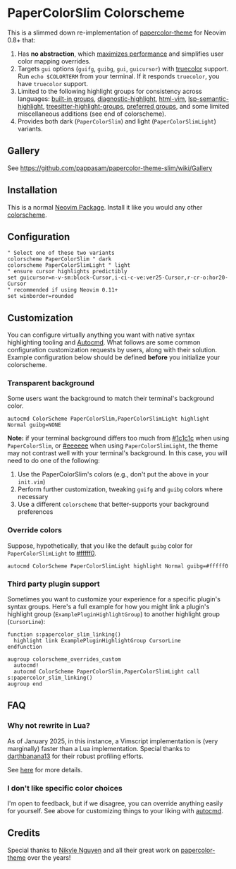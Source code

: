 # PaperColorSlim Colorscheme

This is a slimmed down re-implementation of [papercolor-theme] for Neovim 0.8+ that:

1. Has **no abstraction**, which [maximizes performance] and simplifies user color mapping overrides.
2. Targets `gui` options (`guifg`, `guibg`, `gui`, `guicursor`) with [truecolor] support. Run `echo $COLORTERM` from your terminal. If it responds `truecolor`, you have `truecolor` support.
3. Limited to the following highlight groups for consistency across languages: [built-in groups], [diagnostic-highlight], [html-vim], [lsp-semantic-highlight], [treesitter-highlight-groups], [preferred groups], and some limited miscellaneous additions (see end of colorscheme).
4. Provides both dark (`PaperColorSlim`) and light (`PaperColorSlimLight`) variants.

## Gallery

See <https://github.com/pappasam/papercolor-theme-slim/wiki/Gallery>

## Installation

This is a normal [Neovim Package]. Install it like you would any other [colorscheme].

## Configuration

```vim
" Select one of these two variants
colorscheme PaperColorSlim " dark
colorscheme PaperColorSlimLight " light
" ensure cursor highlights predictibly
set guicursor=n-v-sm:block-Cursor,i-ci-c-ve:ver25-Cursor,r-cr-o:hor20-Cursor
" recommended if using Neovim 0.11+
set winborder=rounded
```

## Customization

You can configure virtually anything you want with native syntax highlighting tooling and [Autocmd]. What follows are some common configuration customization requests by users, along with their solution. Example configuration below should be defined **before** you initialize your colorscheme.

### Transparent background

Some users want the background to match their terminal's background color.

```vim
autocmd ColorScheme PaperColorSlim,PaperColorSlimLight highlight Normal guibg=NONE
```

**Note:** if your terminal background differs too much from [#1c1c1c](https://www.color-hex.com/color/1c1c1c) when using `PaperColorSlim`, or [#eeeeee](https://www.color-hex.com/color/eeeeee) when using `PaperColorSlimLight`, the theme may not contrast well with your terminal's background. In this case, you will need to do one of the following:

1. Use the PaperColorSlim's colors (e.g., don't put the above in your `init.vim`)
2. Perform further customization, tweaking `guifg` and `guibg` colors where necessary
3. Use a different `colorscheme` that better-supports your background preferences

### Override colors

Suppose, hypothetically, that you like the default `guibg` color for `PaperColorSlimLight` to [#fffff0](https://www.color-hex.com/color/fffff0).

```vim
autocmd ColorScheme PaperColorSlimLight highlight Normal guibg=#fffff0
```

### Third party plugin support

Sometimes you want to customize your experience for a specific plugin's syntax groups. Here's a full example for how you might link a plugin's highlight group (`ExamplePluginHighlightGroup`) to another highlight group (`CursorLine`):

```vim
function s:papercolor_slim_linking()
  highlight link ExamplePluginHighlightGroup CursorLine
endfunction

augroup colorscheme_overrides_custom
  autocmd!
  autocmd ColorScheme PaperColorSlim,PaperColorSlimLight call s:papercolor_slim_linking()
augroup end
```

## FAQ

### Why not rewrite in Lua?

As of January 2025, in this instance, a Vimscript implementation is (very marginally) faster than a Lua implementation. Special thanks to [darthbanana13] for their robust profiling efforts.

See [here](https://github.com/pappasam/papercolor-theme-slim/issues/8) for more details.

### I don't like specific color choices

I'm open to feedback, but if we disagree, you can override anything easily for yourself. See above for customizing things to your liking with [autocmd].

## Credits

Special thanks to [Nikyle Nguyen] and all their great work on [papercolor-theme] over the years!

[Autocmd]: https://neovim.io/doc/user/autocmd.html
[Neovim Package]: https://neovim.io/doc/user/usr_05.html#_adding-a-package
[Nikyle Nguyen]: https://github.com/NLKNguyen
[built-in groups]: https://neovim.io/doc/user/syntax.html#highlight-default
[colorscheme]: https://neovim.io/doc/user/usr_06.html#%3Asyn-default-override
[darthbanana13]: https://github.com/darthbanana13
[diagnostic-highlight]: https://neovim.io/doc/user/diagnostic.html#_highlights
[guicursor]: https://neovim.io/doc/user/options.html#'guicursor'
[html-vim]: https://neovim.io/doc/user/syntax.html#html.vim
[lsp-semantic-highlight]: https://neovim.io/doc/user/lsp.html#_lsp-semantic-highlights
[maximizes performance]: https://www.reddit.com/r/vim/comments/gc05k1/why_are_colorschemes_so_slow_to_load/
[nvim-treesitter]: https://github.com/nvim-treesitter/nvim-treesitter
[papercolor-theme]: https://github.com/NLKNguyen/papercolor-theme
[preferred groups]: https://neovim.io/doc/user/syntax.html#group-name
[treesitter-highlight-groups]: https://neovim.io/doc/user/treesitter.html#treesitter-highlight-groups
[truecolor]: https://gist.github.com/sindresorhus/bed863fb8bedf023b833c88c322e44f9
[winborder]: https://neovim.io/doc/user/options.html#'winborder'
